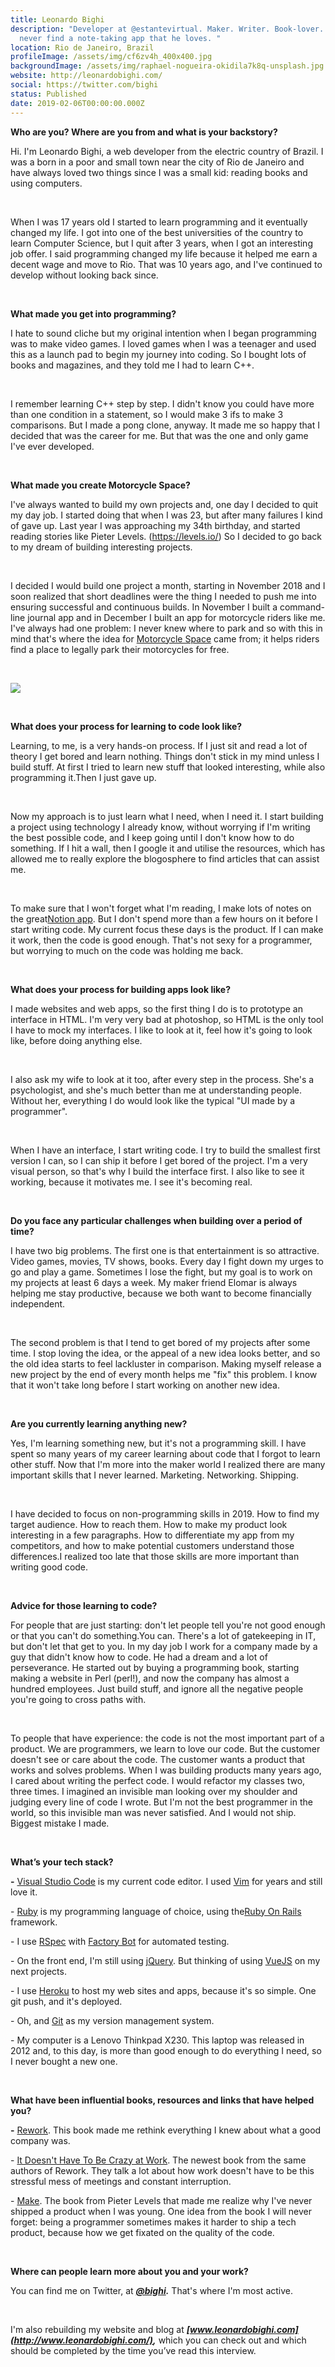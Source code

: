 ```yaml
---
title: Leonardo Bighi
description: "Developer at @estantevirtual. Maker. Writer. Book-lover. He can
  never find a note-taking app that he loves. "
location: Rio de Janeiro, Brazil
profileImage: /assets/img/cf6zv4h_400x400.jpg
backgroundImage: /assets/img/raphael-nogueira-okidila7k8q-unsplash.jpg
website: http://leonardobighi.com/
social: https://twitter.com/bighi
status: Published
date: 2019-02-06T00:00:00.000Z
---
```

**Who are you? Where are you from and what is your backstory?**

Hi. I'm Leonardo Bighi, a web developer from the electric country of Brazil. I was a born in a poor and small town near the city of Rio de Janeiro and have always loved two things since I was a small kid: reading books and using computers.

<br>

When I was 17 years old I started to learn programming and it eventually changed my life. I got into one of the best universities of the country to learn Computer Science, but I quit after 3 years, when I got an interesting job offer. I said programming changed my life because it helped me earn a decent wage and move to Rio. That was 10 years ago, and I've continued to develop without looking back since.

<br>

**What made you get into programming?**

I hate to sound cliche but my original intention when I began programming was to make video games. I loved games when I was a teenager and used this as a launch pad to begin my journey into coding. So I bought lots of books and magazines, and they told me I had to learn C++.

<br>

I remember learning C++ step by step. I didn't know you could have more than one condition in a statement, so I would make 3 ifs to make 3 comparisons. But I made a pong clone, anyway. It made me so happy that I decided that was the career for me. But that was the one and only game I've ever developed.

<br>

**What made you create Motorcycle Space?**

I've always wanted to build my own projects and, one day I decided to quit my day job. I started doing that when I was 23, but after many failures I kind of gave up. Last year I was approaching my 34th birthday, and started reading stories like Pieter Levels. (https://levels.io/) So I decided to go back to my dream of building interesting projects.

<br>

I decided I would build one project a month, starting in November 2018 and I soon realized that short deadlines were the thing I needed to push me into ensuring successful and continuous builds. In November I built a command-line journal app and in December I built an app for motorcycle riders like me. I've always had one problem: I never knew where to park and so with this in mind that's where the idea for [Motorcycle Space](http://findmotorcycle.space/) came from; it helps riders find a place to legally park their motorcycles for free.

<br>

![](https://lh4.googleusercontent.com/KMLfg_eZH-oUVmC8tu2D-onFn22I4wZVvhvmO9Jg1sr3IFZl1ytqouSHgzxDBLNv01ENtJC8HHcuglYLzaK6xY8FNypd7xrNdHf-SJbyP-qIoOecNbkd29K-0Ma46P03upliSjRj)

<br>

**What does your process for learning to code look like?**

Learning, to me, is a very hands-on process. If I just sit and read a lot of theory I get bored and learn nothing. Things don't stick in my mind unless I build stuff. At first I tried to learn new stuff that looked interesting, while also programming it.Then I just gave up.

<br>

Now my approach is to just learn what I need, when I need it. I start building a project using technology I already know, without worrying if I'm writing the best possible code, and I keep going until I don't know how to do something. If I hit a wall, then I google it and utilise the resources, which has allowed me to really explore the blogosphere to find articles that can assist me.

<br>

To make sure that I won't forget what I'm reading, I make lots of notes on the great[Notion app](http://notion.so/). But I don't spend more than a few hours on it before I start writing code. My current focus these days is the product. If I can make it work, then the code is good enough. That's not sexy for a programmer, but worrying to much on the code was holding me back.

<br>

**What does your process for building apps look like?**

I made websites and web apps, so the first thing I do is to prototype an interface in HTML. I'm very very bad at photoshop, so HTML is the only tool I have to mock my interfaces. I like to look at it, feel how it's going to look like, before doing anything else.

<br>

I also ask my wife to look at it too, after every step in the process. She's a psychologist, and she's much better than me at understanding people. Without her, everything I do would look like the typical "UI made by a programmer".

<br>

When I have an interface, I start writing code. I try to build the smallest first version I can, so I can ship it before I get bored of the project. I'm a very visual person, so that's why I build the interface first. I also like to see it working, because it motivates me. I see it's becoming real.

<br>

**Do you face any particular challenges when building over a period of time?**

I have two big problems. The first one is that entertainment is so attractive. Video games, movies, TV shows, books. Every day I fight down my urges to go and play a game. Sometimes I lose the fight, but my goal is to work on my projects at least 6 days a week. My maker friend Elomar is always helping me stay productive, because we both want to become financially independent.

<br>

The second problem is that I tend to get bored of my projects after some time. I stop loving the idea, or the appeal of a new idea looks better, and so the old idea starts to feel lackluster in comparison. Making myself release a new project by the end of every month helps me "fix" this problem. I know that it won't take long before I start working on another new idea.

<br>

**Are you currently learning anything new?**

Yes, I'm learning something new, but it's not a programming skill. I have spent so many years of my career learning about code that I forgot to learn other stuff. Now that I'm more into the maker world I realized there are many important skills that I never learned. Marketing. Networking. Shipping.

<br>

I have decided to focus on non-programming skills in 2019. How to find my target audience. How to reach them. How to make my product look interesting in a few paragraphs. How to differentiate my app from my competitors, and how to make potential customers understand those differences.I realized too late that those skills are more important than writing good code.

<br>

**Advice for those learning to code?**

For people that are just starting: don't let people tell you're not good enough or that you can't do something.You can. There's a lot of gatekeeping in IT, but don't let that get to you. In my day job I work for a company made by a guy that didn't know how to code. He had a dream and a lot of perseverance. He started out by buying a programming book, starting making a website in Perl (perl!), and now the company has almost a hundred employees. Just build stuff, and ignore all the negative people you're going to cross paths with.

<br>

To people that have experience: the code is not the most important part of a product. We are programmers, we learn to love our code. But the customer doesn't see or care about the code. The customer wants a product that works and solves problems. When I was building products many years ago, I cared about writing the perfect code. I would refactor my classes two, three times. I imagined an invisible man looking over my shoulder and judging every line of code I wrote. But I'm not the best programmer in the world, so this invisible man was never satisfied. And I would not ship. Biggest mistake I made.

<br>

**What’s your tech stack?**

**\-** [Visual Studio Code](https://code.visualstudio.com/) is my current code editor. I used [Vim](https://www.vim.org/) for years and still love it.

\- [Ruby](https://ruby-lang.org/) is my programming language of choice, using the[Ruby On Rails](https://rubyonrails.org/) framework.

\- I use [RSpec](http://rspec.info/) with [Factory Bot](https://github.com/thoughtbot/factory_bot) for automated testing.

\- On the front end, I'm still using [jQuery](https://jquery.com/). But thinking of using [VueJS](https://vuejs.org/) on my next projects.

\- I use [Heroku](https://www.heroku.com/) to host my web sites and apps, because it's so simple. One git push, and it's deployed.

\- Oh, and [Git](https://git-scm.com/) as my version management system.

\- My computer is a Lenovo Thinkpad X230. This laptop was released in 2012 and, to this day, is more than good enough to do everything I need, so I never bought a new one.

<br>

**What have been influential books, resources and links that have helped you?**

**\-** [Rework](https://amzn.to/2HSj2Yp). This book made me rethink everything I knew about what a good company was.

\- [It Doesn't Have To Be Crazy at Work](https://amzn.to/2UGv20D). The newest book from the same authors of Rework. They talk a lot about how work doesn't have to be this stressful mess of meetings and constant interruption.

\- [Make](http://makebook.io/). The book from Pieter Levels that made me realize why I've never shipped a product when I was young. One idea from the book I will never forget: being a programmer sometimes makes it harder to ship a tech product, because how we get fixated on the quality of the code.

<br>

**Where can people learn more about you and your work?**

You can find me on Twitter, at ***[@bighi](https://twitter.com/bighi).*** That's where I'm most active.

<br>

I'm also rebuilding my website and blog at ***[www.leonardobighi.com](http://www.leonardobighi.com/),*** which you can check out and which should be completed by the time you’ve read this interview.